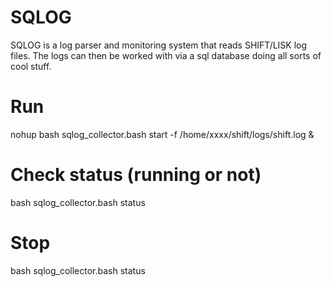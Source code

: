 # SQLOG
SQLOG is a log parser and monitoring system that reads SHIFT/LISK log files. 
The logs can then be worked with via a sql database doing all sorts of cool stuff.

# Run
nohup bash sqlog_collector.bash start -f /home/xxxx/shift/logs/shift.log &

# Check status (running or not)
bash sqlog_collector.bash status

# Stop
bash sqlog_collector.bash status
